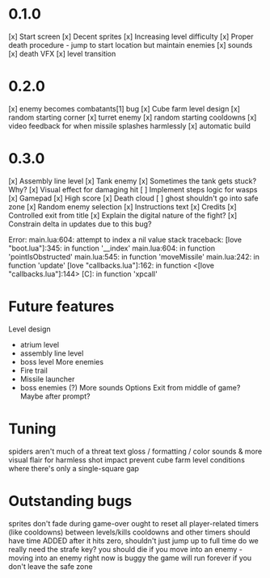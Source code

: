 # 0.1.0

[x] Start screen
[x] Decent sprites
[x] Increasing level difficulty
[x] Proper death procedure - jump to start location but maintain enemies
[x] sounds
[x] death VFX
[x] level transition

# 0.2.0

[x] enemy becomes combatants[1] bug
[x] Cube farm level design
[x] random starting corner
[x] turret enemy
[x] random starting cooldowns
[x] video feedback for when missile splashes harmlessly
[x] automatic build

# 0.3.0

[x] Assembly line level
[x] Tank enemy
[x] Sometimes the tank gets stuck? Why?
[x] Visual effect for damaging hit
[ ] Implement steps logic for wasps
[x] Gamepad
[x] High score
[x] Death cloud
[ ] ghost shouldn't go into safe zone
[x] Random enemy selection
[x] Instructions text
[x] Credits
[x] Controlled exit from title
[x] Explain the digital nature of the fight?
[x] Constrain delta in updates due to this bug?

Error: main.lua:604: attempt to index a nil value
stack traceback:
	[love "boot.lua"]:345: in function '__index'
	main.lua:604: in function 'pointIsObstructed'
	main.lua:545: in function 'moveMissile'
	main.lua:242: in function 'update'
	[love "callbacks.lua"]:162: in function <[love "callbacks.lua"]:144>
	[C]: in function 'xpcall'


# Future features

Level design
- atrium level
- assembly line level
- boss level
More enemies
- Fire trail
- Missile launcher
- boss enemies (?)
More sounds
Options
Exit from middle of game? Maybe after prompt?

# Tuning

spiders aren't much of a threat
text gloss / formatting / color
sounds & more visual flair for harmless shot impact
prevent cube farm level conditions where there's only a single-square gap

# Outstanding bugs

sprites don't fade during game-over
ought to reset all player-related timers (like cooldowns) between levels/kills
cooldowns and other timers should have time ADDED after it hits zero, shouldn't just jump up to full time
do we really need the strafe key?
you should die if you move into an enemy - moving into an enemy right now is buggy
the game will run forever if you don't leave the safe zone
